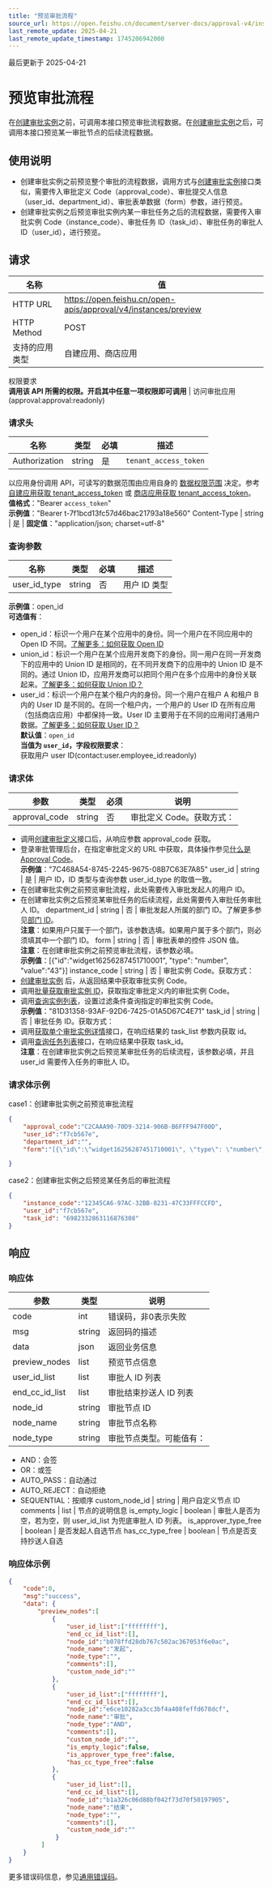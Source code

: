 ```yaml
---
title: "预览审批流程"
source_url: https://open.feishu.cn/document/server-docs/approval-v4/instance/approval-preview
last_remote_update: 2025-04-21
last_remote_update_timestamp: 1745206942000
---
```

最后更新于 2025-04-21

# 预览审批流程

在[创建审批实例](https://open.feishu.cn/document/uAjLw4CM/ukTMukTMukTM/reference/approval-v4/instance/create)之前，可调用本接口预览审批流程数据。在[创建审批实例](https://open.feishu.cn/document/uAjLw4CM/ukTMukTMukTM/reference/approval-v4/instance/create)之后，可调用本接口预览某一审批节点的后续流程数据。

## 使用说明

- 创建审批实例之前预览整个审批的流程数据，调用方式与[创建审批实例](https://open.feishu.cn/document/uAjLw4CM/ukTMukTMukTM/reference/approval-v4/instance/create)接口类似，需要传入审批定义 Code（approval_code）、审批提交人信息（user_id、department_id）、审批表单数据（form）参数，进行预览。
- 创建审批实例之后预览审批实例内某一审批任务之后的流程数据，需要传入审批实例 Code（instance_code）、审批任务 ID（task_id）、审批任务的审批人 ID（user_id），进行预览。

## 请求
名称 | 值
---|---
HTTP URL | https://open.feishu.cn/open-apis/approval/v4/instances/preview
HTTP Method | POST
支持的应用类型 | 自建应用、商店应用
权限要求  
 **调用该 API 所需的权限。开启其中任意一项权限即可调用** | 访问审批应用(approval:approval:readonly)

### 请求头

名称 | 类型 | 必填 | 描述
--- | --- | --- | ---
Authorization | string | 是 | `tenant_access_token`  
以应用身份调用 API，可读写的数据范围由应用自身的 [数据权限范围](https://open.feishu.cn/document/home/introduction-to-scope-and-authorization/configure-app-data-permissions) 决定。参考 [自建应用获取 tenant_access_token](https://open.feishu.cn/document/ukTMukTMukTM/ukDNz4SO0MjL5QzM/auth-v3/auth/tenant_access_token_internal) 或 [商店应用获取 tenant_access_token](https://open.feishu.cn/document/ukTMukTMukTM/ukDNz4SO0MjL5QzM/auth-v3/auth/tenant_access_token)。  
**值格式**："Bearer `access_token`"  
**示例值**："Bearer t-7f1bcd13fc57d46bac21793a18e560"
Content-Type | string | 是 | **固定值**："application/json; charset=utf-8"

### 查询参数

名称 | 类型 | 必填 | 描述
--- | --- | --- | ---
user_id_type | string | 否 | 用户 ID 类型  
**示例值**：open_id  
**可选值有**：  
- open_id：标识一个用户在某个应用中的身份。同一个用户在不同应用中的 Open ID 不同。[了解更多：如何获取 Open ID](https://open.feishu.cn/document/uAjLw4CM/ugTN1YjL4UTN24CO1UjN/trouble-shooting/how-to-obtain-openid)  
- union_id：标识一个用户在某个应用开发商下的身份。同一用户在同一开发商下的应用中的 Union ID 是相同的，在不同开发商下的应用中的 Union ID 是不同的。通过 Union ID，应用开发商可以把同个用户在多个应用中的身份关联起来。[了解更多：如何获取 Union ID？](https://open.feishu.cn/document/uAjLw4CM/ugTN1YjL4UTN24CO1UjN/trouble-shooting/how-to-obtain-union-id)  
- user_id：标识一个用户在某个租户内的身份。同一个用户在租户 A 和租户 B 内的 User ID 是不同的。在同一个租户内，一个用户的 User ID 在所有应用（包括商店应用）中都保持一致。User ID 主要用于在不同的应用间打通用户数据。[了解更多：如何获取 User ID？](https://open.feishu.cn/document/uAjLw4CM/ugTN1YjL4UTN24CO1UjN/trouble-shooting/how-to-obtain-user-id)  
**默认值**：`open_id`  
**当值为 `user_id`，字段权限要求**：  
获取用户 user ID(contact:user.employee_id:readonly)

### 请求体

参数 | 类型 | 必须 | 说明
--- | --- | --- | ---
approval_code | string | 否 | 审批定义 Code。获取方式：  
- 调用[创建审批定义](https://open.feishu.cn/document/uAjLw4CM/ukTMukTMukTM/reference/approval-v4/approval/create)接口后，从响应参数 approval_code 获取。  
- 登录审批管理后台，在指定审批定义的 URL 中获取，具体操作参见[什么是 Approval Code](https://open.feishu.cn/document/uAjLw4CM/ukTMukTMukTM/reference/approval-v4/approval/overview-of-approval-resources#8151e0ae)。  
**示例值**："7C468A54-8745-2245-9675-08B7C63E7A85"
user_id | string | 是 | 用户 ID，ID 类型与查询参数 user_id_type 的取值一致。  
- 在创建审批实例之前预览审批流程，此处需要传入审批发起人的用户 ID。  
- 在创建审批实例之后预览某审批任务的后续流程，此处需要传入审批任务审批人 ID。
department_id | string | 否 | 审批发起人所属的部门 ID。了解更多参见[部门 ID](https://open.feishu.cn/document/uAjLw4CM/ukTMukTMukTM/reference/contact-v3/department/field-overview#9c02ed7a)。  
**注意**：如果用户只属于一个部门，该参数选填。如果用户属于多个部门，则必须填其中一个部门 ID。
form | string | 否 | 审批表单的控件 JSON 值。  
**注意**：在创建审批实例之前预览审批流程，该参数必填。  
**示例值**：[{\"id\":\"widget16256287451710001\", \"type\": \"number\", \"value\":\"43\"}]
instance_code | string | 否 | 审批实例 Code。获取方式：  
- [创建审批实例](https://open.feishu.cn/document/uAjLw4CM/ukTMukTMukTM/reference/approval-v4/instance/create) 后，从返回结果中获取审批实例 Code。  
- 调用[批量获取审批实例 ID](https://open.feishu.cn/document/uAjLw4CM/ukTMukTMukTM/reference/approval-v4/instance/list)，获取指定审批定义内的审批实例 Code。  
- 调用[查询实例列表](https://open.feishu.cn/document/uAjLw4CM/ukTMukTMukTM/reference/approval-v4/instance/query)，设置过滤条件查询指定的审批实例 Code。  
**示例值**："81D31358-93AF-92D6-7425-01A5D67C4E71"
task_id | string | 否 | 审批任务 ID。获取方式：  
- 调用[获取单个审批实例详情](https://open.feishu.cn/document/uAjLw4CM/ukTMukTMukTM/reference/approval-v4/instance/get)接口，在响应结果的 task_list 参数内获取 id。  
- 调用[查询任务列表](https://open.feishu.cn/document/uAjLw4CM/ukTMukTMukTM/reference/approval-v4/task/search)接口，在响应结果中获取 task_id。  
**注意**：在创建审批实例之后预览某审批任务的后续流程，该参数必填，并且 user_id 需要传入任务的审批人 ID。

### 请求体示例

case1：创建审批实例之前预览审批流程

```json
{
    "approval_code":"C2CAAA90-70D9-3214-906B-B6FFF947F00D",
    "user_id":"f7cb567e",
    "department_id":"",
    "form":"[{\"id\":\"widget16256287451710001\", \"type\": \"number\", \"value\":\"43\"}]"

}
```

case2：创建审批实例之后预览某任务后的审批流程

```json
{
    "instance_code":"12345CA6-97AC-32BB-8231-47C33FFFCCFD",
    "user_id":"f7cb567e",
    "task_id": "6982332863116876308"
}
```

## 响应

### 响应体

参数 | 类型 | 说明
--- | --- | ---
code | int | 错误码，非0表示失败
msg | string | 返回码的描述
data | json | 返回业务信息
preview_nodes | list | 预览节点信息
user_id_list | list | 审批人 ID 列表
end_cc_id_list | list | 审批结束抄送人 ID 列表
node_id | string | 审批节点 ID
node_name | string | 审批节点名称
node_type | string | 审批节点类型。可能值有：  
- AND：会签  
- OR：或签  
- AUTO_PASS：自动通过  
- AUTO_REJECT：自动拒绝  
- SEQUENTIAL：按顺序
custom_node_id | string | 用户自定义节点 ID
comments | list | 节点的说明信息
is_empty_logic | boolean | 审批人是否为空，若为空，则 user_id_list 为兜底审批人 ID 列表。
is_approver_type_free | boolean | 是否发起人自选节点
has_cc_type_free | boolean | 节点是否支持抄送人自选

### 响应体示例

```json
{ 
    "code":0, 
    "msg":"success", 
    "data": { 
        "preview_nodes":[
            {
                "user_id_list":["ffffffff"],
                "end_cc_id_list":[],
                "node_id":"b078ffd28db767c502ac367053f6e0ac",
                "node_name":"发起",
                "node_type":"",
                "comments":[],
                "custom_node_id":""
            },
            {
                "user_id_list":["ffffffff"],
                "end_cc_id_list":[],
                "node_id":"e6ce10282a3cc3bf4a408feffd678dcf",
                "node_name":"审批",
                "node_type":"AND",
                "comments":[],
                "custom_node_id":"",
                "is_empty_logic":false,
                "is_approver_type_free":false,
                "has_cc_type_free":false
            },
            {
                "user_id_list":[],
                "end_cc_id_list":[],
                "node_id":"b1a326c06d88bf042f73d70f50197905",
                "node_name":"结束",
                "node_type":"",
                "comments":[],
                "custom_node_id":""
             }
         ]
    }        
}  
```

更多错误码信息，参见[通用错误码](https://open.feishu.cn/document/ukTMukTMukTM/ugjM14COyUjL4ITN)。
